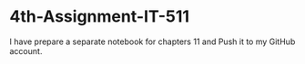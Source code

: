 # 4th-Assignment-IT-511
I have prepare a separate notebook for chapters 11 and Push it to my GitHub account.
